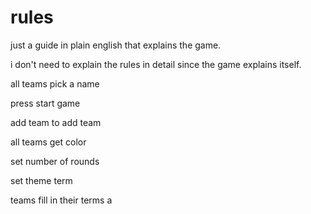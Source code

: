 


# rules

just a guide in plain english that explains the game.

i don't need to explain the rules in detail since the game explains itself.

all teams pick a name

press start game

add team to add team

all teams get color

set number of rounds

set theme term

teams fill in their terms a